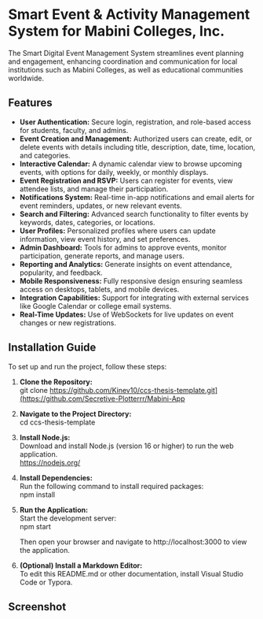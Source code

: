 # Smart Event & Activity Management System for Mabini Colleges, Inc.

The Smart Digital Event Management System streamlines event planning and engagement, enhancing coordination and communication for local institutions such as Mabini Colleges, as well as educational communities worldwide.

## Features

- **User Authentication:** Secure login, registration, and role-based access for students, faculty, and admins.  
- **Event Creation and Management:** Authorized users can create, edit, or delete events with details including title, description, date, time, location, and categories.  
- **Interactive Calendar:** A dynamic calendar view to browse upcoming events, with options for daily, weekly, or monthly displays.  
- **Event Registration and RSVP:** Users can register for events, view attendee lists, and manage their participation.  
- **Notifications System:** Real-time in-app notifications and email alerts for event reminders, updates, or new relevant events.  
- **Search and Filtering:** Advanced search functionality to filter events by keywords, dates, categories, or locations.  
- **User Profiles:** Personalized profiles where users can update information, view event history, and set preferences.  
- **Admin Dashboard:** Tools for admins to approve events, monitor participation, generate reports, and manage users.  
- **Reporting and Analytics:** Generate insights on event attendance, popularity, and feedback.  
- **Mobile Responsiveness:** Fully responsive design ensuring seamless access on desktops, tablets, and mobile devices.  
- **Integration Capabilities:** Support for integrating with external services like Google Calendar or college email systems.  
- **Real-Time Updates:** Use of WebSockets for live updates on event changes or new registrations.  


## Installation Guide

To set up and run the project, follow these steps:

1. **Clone the Repository:**  
   git clone https://github.com/Kinev10/ccs-thesis-template.git](https://github.com/Secretive-Plotterrr/Mabini-App

2. **Navigate to the Project Directory:**  
   cd ccs-thesis-template

3. **Install Node.js:**  
   Download and install Node.js (version 16 or higher) to run the web application.  
   https://nodejs.org/

4. **Install Dependencies:**  
   Run the following command to install required packages:  
   npm install

5. **Run the Application:**  
   Start the development server:  
   npm start  

   Then open your browser and navigate to http://localhost:3000 to view the application.

6. **(Optional) Install a Markdown Editor:**  
   To edit this README.md or other documentation, install Visual Studio Code or Typora.


## Screenshot 



